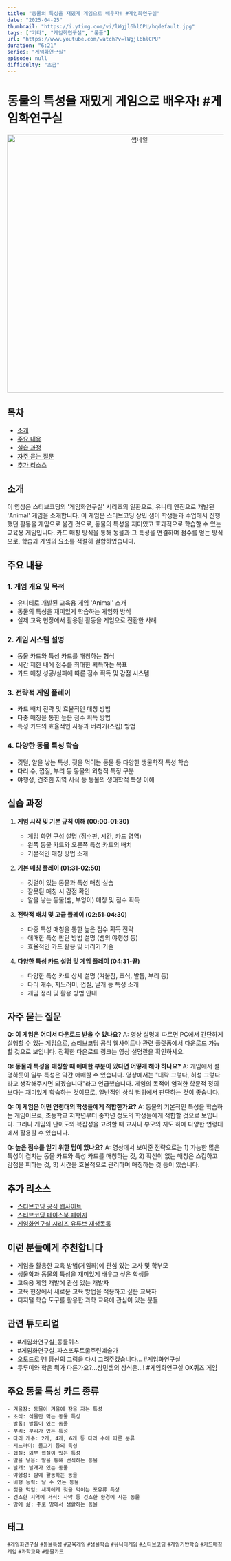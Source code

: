 ```yaml
---
title: "동물의 특성을 재밌게 게임으로 배우자! #게임화연구실"
date: "2025-04-25"
thumbnail: "https://i.ytimg.com/vi/lWgjl6hlCPU/hqdefault.jpg"
tags: ["기타", "게임화연구실", "롱폼"]
url: "https://www.youtube.com/watch?v=lWgjl6hlCPU"
duration: "6:21"
series: "게임화연구실"
episode: null
difficulty: "초급"
---
```


# 동물의 특성을 재밌게 게임으로 배우자! #게임화연구실

<div align="center">
<img src="https://i.ytimg.com/vi/lWgjl6hlCPU/hqdefault.jpg" alt="썸네일" width="600"/>
</div>

## 목차
- [소개](#소개)
- [주요 내용](#주요-내용)
- [실습 과정](#실습-과정)
- [자주 묻는 질문](#자주-묻는-질문)
- [추가 리소스](#추가-리소스)

## 소개
이 영상은 스티브코딩의 '게임화연구실' 시리즈의 일환으로, 유니티 엔진으로 개발된 'Animal' 게임을 소개합니다. 이 게임은 스티브코딩 상민 샘이 학생들과 수업에서 진행했던 활동을 게임으로 옮긴 것으로, 동물의 특성을 재미있고 효과적으로 학습할 수 있는 교육용 게임입니다. 카드 매칭 방식을 통해 동물과 그 특성을 연결하며 점수를 얻는 방식으로, 학습과 게임의 요소를 적절히 결합하였습니다.

## 주요 내용
### 1. 게임 개요 및 목적
- 유니티로 개발된 교육용 게임 'Animal' 소개
- 동물의 특성을 재미있게 학습하는 게임화 방식
- 실제 교육 현장에서 활용된 활동을 게임으로 전환한 사례

### 2. 게임 시스템 설명
- 동물 카드와 특성 카드를 매칭하는 형식
- 시간 제한 내에 점수를 최대한 획득하는 목표
- 카드 매칭 성공/실패에 따른 점수 획득 및 감점 시스템

### 3. 전략적 게임 플레이
- 카드 배치 전략 및 효율적인 매칭 방법
- 다중 매칭을 통한 높은 점수 획득 방법
- 특성 카드의 효율적인 사용과 버리기(스킵) 방법

### 4. 다양한 동물 특성 학습
- 깃털, 알을 낳는 특성, 젖을 먹이는 동물 등 다양한 생물학적 특성 학습
- 다리 수, 껍질, 부리 등 동물의 외형적 특징 구분
- 야행성, 건조한 지역 서식 등 동물의 생태학적 특성 이해

## 실습 과정
1. **게임 시작 및 기본 규칙 이해 (00:00-01:30)**
   - 게임 화면 구성 설명 (점수판, 시간, 카드 영역)
   - 왼쪽 동물 카드와 오른쪽 특성 카드의 배치
   - 기본적인 매칭 방법 소개

2. **기본 매칭 플레이 (01:31-02:50)**
   - 깃털이 있는 동물과 특성 매칭 실습
   - 잘못된 매칭 시 감점 확인
   - 알을 낳는 동물(뱀, 부엉이) 매칭 및 점수 획득

3. **전략적 배치 및 고급 플레이 (02:51-04:30)**
   - 다중 특성 매칭을 통한 높은 점수 획득 전략
   - 애매한 특성 판단 방법 설명 (뱀의 야행성 등)
   - 효율적인 카드 활용 및 버리기 기술

4. **다양한 특성 카드 설명 및 게임 플레이 (04:31-끝)**
   - 다양한 특성 카드 상세 설명 (겨울잠, 초식, 발톱, 부리 등)
   - 다리 개수, 지느러미, 껍질, 날개 등 특성 소개
   - 게임 정리 및 활용 방법 안내

## 자주 묻는 질문
**Q: 이 게임은 어디서 다운로드 받을 수 있나요?**
A: 영상 설명에 따르면 PC에서 간단하게 실행할 수 있는 게임으로, 스티브코딩 공식 웹사이트나 관련 플랫폼에서 다운로드 가능할 것으로 보입니다. 정확한 다운로드 링크는 영상 설명란을 확인하세요.

**Q: 동물과 특성을 매칭할 때 애매한 부분이 있다면 어떻게 해야 하나요?**
A: 게임에서 설명하듯이 일부 특성은 약간 애매할 수 있습니다. 영상에서는 "대략 그렇다, 허성 그렇다라고 생각해주시면 되겠습니다"라고 언급했습니다. 게임의 목적이 엄격한 학문적 정의보다는 재미있게 학습하는 것이므로, 일반적인 상식 범위에서 판단하는 것이 좋습니다.

**Q: 이 게임은 어떤 연령대의 학생들에게 적합한가요?**
A: 동물의 기본적인 특성을 학습하는 게임이므로, 초등학교 저학년부터 중학년 정도의 학생들에게 적합할 것으로 보입니다. 그러나 게임의 난이도와
복잡성을 고려할 때 교사나 부모의 지도 하에 다양한 연령대에서 활용할 수 있습니다.

**Q: 높은 점수를 얻기 위한 팁이 있나요?**
A: 영상에서 보여준 전략으로는 1) 가능한 많은 특성이 겹치는 동물 카드와 특성 카드를 매칭하는 것, 2) 확신이 없는 매칭은 스킵하고 감점을 피하는 것, 3) 시간을 효율적으로 관리하며 매칭하는 것 등이 있습니다.

## 추가 리소스
- [스티브코딩 공식 웹사이트](https://stevecoding.kr/)
- [스티브코딩 페이스북 페이지](https://www.facebook.com/stvcoding/)
- [게임화연구실 시리즈 유튜브 재생목록](https://www.youtube.com/playlist?list=PL-qMANrofLytGhUmq2N0FgNpoQlg-4Y_K)

## 이런 분들에게 추천합니다
- 게임을 활용한 교육 방법(게임화)에 관심 있는 교사 및 학부모
- 생물학과 동물의 특성을 재미있게 배우고 싶은 학생들
- 교육용 게임 개발에 관심 있는 개발자
- 교육 현장에서 새로운 교육 방법을 적용하고 싶은 교육자
- 디지털 학습 도구를 활용한 과학 교육에 관심이 있는 분들

## 관련 튜토리얼
- #게임화연구실_동물퀴즈
- #게임화연구실_파스포투트굶주린예술가
- 오토드로우! 당신의 그림을 다시 그려주겠습니다... #게임화연구실
- 두루미와 학은 뭐가 다른가요?...상민샙의 상식은...! #게임화연구실 OX퀴즈 게임

## 주요 동물 특성 카드 종류
```
- 겨울잠: 동물이 겨울에 잠을 자는 특성
- 초식: 식물만 먹는 동물 특성
- 발톱: 발톱이 있는 동물
- 부리: 부리가 있는 특성
- 다리 개수: 2개, 4개, 6개 등 다리 수에 따른 분류
- 지느러미: 물고기 등의 특성
- 껍질: 외부 껍질이 있는 특성
- 알을 낳음: 알을 통해 번식하는 동물
- 날개: 날개가 있는 동물
- 야행성: 밤에 활동하는 동물
- 비행 능력: 날 수 있는 동물
- 젖을 먹임: 새끼에게 젖을 먹이는 포유류 특성
- 건조한 지역에 서식: 사막 등 건조한 환경에 사는 동물
- 땅에 삶: 주로 땅에서 생활하는 동물
```

## 태그
`#게임화연구실` `#동물특성` `#교육게임` `#생물학습` `#유니티게임` `#스티브코딩` `#게임기반학습` `#카드매칭게임` `#과학교육` `#동물카드`